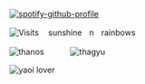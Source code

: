 [![spotify-github-profile](https://spotify-github-profile.kittinanx.com/api/view?uid=31iil6j6sj24whigem6glgndsbvi&cover_image=true&theme=novatorem&show_offline=false&background_color=121212&interchange=true&bar_color=000000&bar_color_cover=true)](https://github.com/kittinan/spotify-github-profile)

![Visits](https://img.shields.io/badge/^.^-6969-8469c3) ㅤsunshineㅤnㅤrainbows

![thanos](https://i.postimg.cc/3x02F56R/111111111.gif)ㅤ ㅤ ㅤ![thagyu](https://i.postimg.cc/vTTjWwhD/ezgif-6-2735469b76.gif)

![yaoi lover](https://i.postimg.cc/RCj5cNrB/20250111-175623.jpg)

